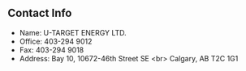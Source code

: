## Contact Info 

- Name: U-TARGET ENERGY LTD.
- Office: 403-294 9012
- Fax: 403-294 9018
- Address: Bay 10, 10672-46th Street SE <br\>
Calgary, AB T2C 1G1


